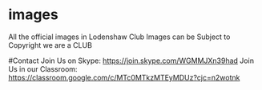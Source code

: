 # images
All the official images in Lodenshaw Club
Images can be Subject to Copyright we are a CLUB

#Contact
Join Us on Skype: https://join.skype.com/WGMMJXn39had
Join Us in our Classroom: https://classroom.google.com/c/MTc0MTkzMTEyMDUz?cjc=n2wotnk
